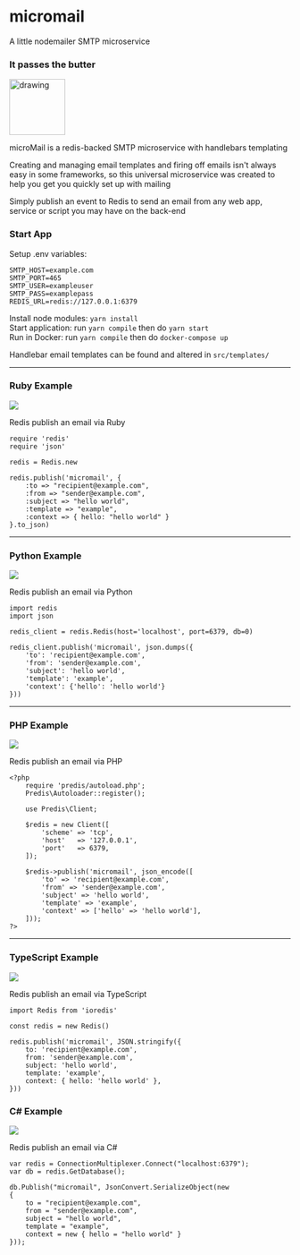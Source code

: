 # micromail

A little nodemailer SMTP microservice

### It passes the butter

<img src="https://i.imgur.com/sVYSwYB.gif" alt="drawing" width="100"/>  
  
microMail is a redis-backed SMTP microservice with handlebars templating

Creating and managing email templates and firing off emails isn't always easy in some frameworks, so this universal microservice was created to help you get you quickly set up with mailing

Simply publish an event to Redis to send an email from any web app, service or script you may have on the back-end

### Start App

Setup .env variables:

```
SMTP_HOST=example.com
SMTP_PORT=465
SMTP_USER=exampleuser
SMTP_PASS=examplepass
REDIS_URL=redis://127.0.0.1:6379
```

Install node modules: `yarn install`  
Start application: run `yarn compile` then do `yarn start`  
Run in Docker: run `yarn compile` then do `docker-compose up`

Handlebar email templates can be found and altered in `src/templates/`

---

<h3> Ruby Example</h3>
<img src="https://skillicons.dev/icons?i=ruby"/>  
  
Redis publish an email via Ruby

```
require 'redis'
require 'json'

redis = Redis.new

redis.publish('micromail', {
    :to => "recipient@example.com",
    :from => "sender@example.com",
    :subject => "hello world",
    :template => "example",
    :context => { hello: "hello world" }
}.to_json)
```

---

<h3>Python Example</h3>
<img src="https://skillicons.dev/icons?i=python"/>

Redis publish an email via Python

```
import redis
import json

redis_client = redis.Redis(host='localhost', port=6379, db=0)

redis_client.publish('micromail', json.dumps({
    'to': 'recipient@example.com',
    'from': 'sender@example.com',
    'subject': 'hello world',
    'template': 'example',
    'context': {'hello': 'hello world'}
}))
```

---

<h3>PHP Example</h3>
<img src="https://skillicons.dev/icons?i=php"/>

Redis publish an email via PHP

```
<?php
    require 'predis/autoload.php';
    Predis\Autoloader::register();

    use Predis\Client;

    $redis = new Client([
        'scheme' => 'tcp',
        'host'   => '127.0.0.1',
        'port'   => 6379,
    ]);

    $redis->publish('micromail', json_encode([
        'to' => 'recipient@example.com',
        'from' => 'sender@example.com',
        'subject' => 'hello world',
        'template' => 'example',
        'context' => ['hello' => 'hello world'],
    ]));
?>
```

---

<h3>TypeScript Example</h3>
<img src="https://skillicons.dev/icons?i=typescript"/>

Redis publish an email via TypeScript

```
import Redis from 'ioredis'

const redis = new Redis()

redis.publish('micromail', JSON.stringify({
    to: 'recipient@example.com',
    from: 'sender@example.com',
    subject: 'hello world',
    template: 'example',
    context: { hello: 'hello world' },
}))
```

<h3>C# Example</h3>
<img src="https://skillicons.dev/icons?i=cs" />
  
Redis publish an email via C#

```
var redis = ConnectionMultiplexer.Connect("localhost:6379");
var db = redis.GetDatabase();

db.Publish("micromail", JsonConvert.SerializeObject(new
{
    to = "recipient@example.com",
    from = "sender@example.com",
    subject = "hello world",
    template = "example",
    context = new { hello = "hello world" }
}));
```
